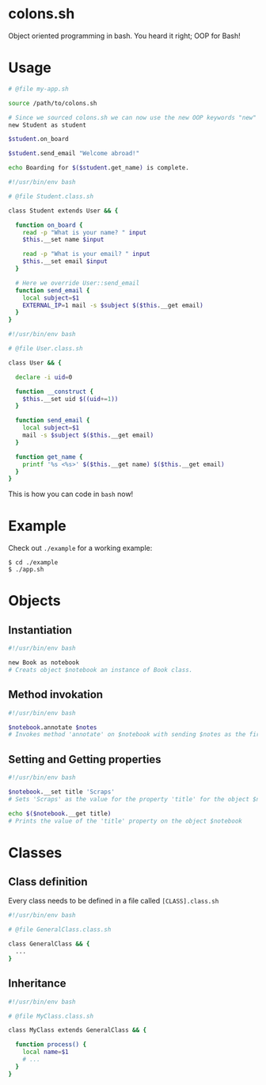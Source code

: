 # colons.sh
Object oriented programming in bash. You heard it right; OOP for Bash!

# Usage
```bash
# @file my-app.sh

source /path/to/colons.sh

# Since we sourced colons.sh we can now use the new OOP keywords "new" and "as" as follows:
new Student as student

$student.on_board

$student.send_email "Welcome abroad!"

echo Boarding for $($student.get_name) is complete.
```

```bash
#!/usr/bin/env bash

# @file Student.class.sh

class Student extends User && {

  function on_board {
    read -p "What is your name? " input
    $this.__set name $input

    read -p "What is your email? " input
    $this.__set email $input
  }

  # Here we override User::send_email
  function send_email {
    local subject=$1
    EXTERNAL_IP=1 mail -s $subject $($this.__get email)
  }
}
```

```bash
#!/usr/bin/env bash

# @file User.class.sh

class User && {

  declare -i uid=0

  function __construct {
    $this.__set uid $((uid+=1))
  }

  function send_email {
    local subject=$1
    mail -s $subject $($this.__get email)
  }

  function get_name {
    printf '%s <%s>' $($this.__get name) $($this.__get email)
  }
}
```

This is how you can code in `bash` now!

# Example
Check out `./example` for a working example:
```
$ cd ./example
$ ./app.sh
```
# Objects
## Instantiation
```bash
#!/usr/bin/env bash

new Book as notebook
# Creats object $notebook an instance of Book class.
```
## Method invokation
```bash
#!/usr/bin/env bash

$notebook.annotate $notes
# Invokes method 'annotate' on $notebook with sending $notes as the first parameter
```
## Setting and Getting properties
```bash
#!/usr/bin/env bash

$notebook.__set title 'Scraps'
# Sets 'Scraps' as the value for the property 'title' for the object $notebook

echo $($notebook.__get title)
# Prints the value of the 'title' property on the object $notebook
```

# Classes
## Class definition
Every class needs to be defined in a file called `[CLASS].class.sh`
```bash
#!/usr/bin/env bash

# @file GeneralClass.class.sh

class GeneralClass && {
  ...
}
```
## Inheritance
```bash
#!/usr/bin/env bash

# @file MyClass.class.sh

class MyClass extends GeneralClass && {

  function process() {
    local name=$1
    # ...
  }
}
```
